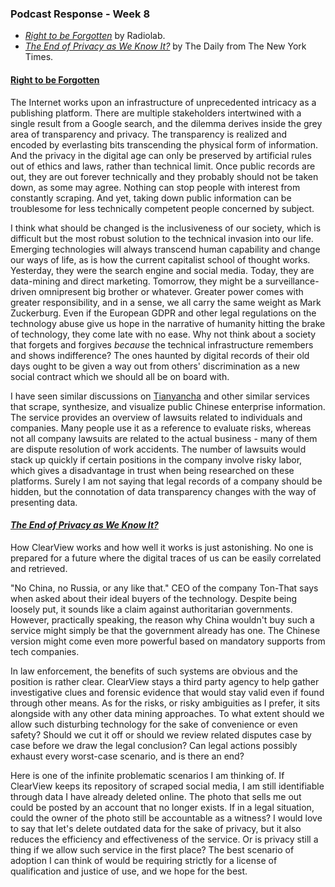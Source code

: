### Podcast Response - Week 8
- [*Right to be Forgotten*](https://www.wnycstudios.org/podcasts/radiolab/articles/radiolab-right-be-forgotten) by Radiolab.
- [*The End of Privacy as We Know It?*](https://www.nytimes.com/2020/02/10/podcasts/the-daily/facial-recognition-surveillance.html) by The Daily from The New York Times.

#### [Right to be Forgotten](https://www.wnycstudios.org/podcasts/radiolab/articles/radiolab-right-be-forgotten)
The Internet works upon an infrastructure of unprecedented intricacy as a publishing platform. There are multiple stakeholders intertwined with a single result from a Google search, and the dilemma derives inside the grey area of transparency and privacy. The transparency is realized and encoded by everlasting bits transcending the physical form of information. And the privacy in the digital age can only be preserved by artificial rules out of ethics and laws, rather than technical limit. Once public records are out, they are out forever technically and they probably should not be taken down, as some may agree. Nothing can stop people with interest from constantly scraping. And yet, taking down public information can be troublesome for less technically competent people concerned by subject.

I think what should be changed is the inclusiveness of our society, which is difficult but the most robust solution to the technical invasion into our life. Emerging technologies will always transcend human capability and change our ways of life, as is how the current capitalist school of thought works. Yesterday, they were the search engine and social media. Today, they are data-mining and direct marketing. Tomorrow, they might be a surveillance-driven omnipresent big brother or whatever. Greater power comes with greater responsibility, and in a sense, we all carry the same weight as Mark Zuckerburg. Even if the European GDPR and other legal regulations on the technology abuse give us hope in the narrative of humanity hitting the brake of technology, they come late with no ease. Why not think about a society that forgets and forgives *because* the technical infrastructure remembers and shows indifference? The ones haunted by digital records of their old days ought to be given a way out from others' discrimination as a new social contract which we should all be on board with.

I have seen similar discussions on [Tianyancha](https://www.tianyancha.com/) and other similar services that scrape, synthesize, and visualize public Chinese enterprise information. The service provides an overview of lawsuits related to individuals and companies. Many people use it as a reference to evaluate risks, whereas not all company lawsuits are related to the actual business - many of them are dispute resolution of work accidents. The number of lawsuits would stack up quickly if certain positions in the company involve risky labor, which gives a disadvantage in trust when being researched on these platforms. Surely I am not saying that legal records of a company should be hidden, but the connotation of data transparency changes with the way of presenting data.

#### [*The End of Privacy as We Know It?*](https://www.nytimes.com/2020/02/10/podcasts/the-daily/facial-recognition-surveillance.html)
How ClearView works and how well it works is just astonishing. No one is prepared for a future where the digital traces of us can be easily correlated and retrieved. 

"No China, no Russia, or any like that." CEO of the company Ton-That says when asked about their ideal buyers of the technology. Despite being loosely put, it sounds like a claim against authoritarian governments. However, practically speaking, the reason why China wouldn't buy such a service might simply be that the government already has one. The Chinese version might come even more powerful based on mandatory supports from tech companies.

In law enforcement, the benefits of such systems are obvious and the position is rather clear. ClearView stays a third party agency to help gather investigative clues and forensic evidence that would stay valid even if found through other means. As for the risks, or risky ambiguities as I prefer, it sits alongside with any other data mining approaches. To what extent should we allow such disturbing technology for the sake of convenience or even safety? Should we cut it off or should we review related disputes case by case before we draw the legal conclusion? Can legal actions possibly exhaust every worst-case scenario, and is there an end?

Here is one of the infinite problematic scenarios I am thinking of. If ClearView keeps its repository of scraped social media, I am still identifiable through data I have already deleted online. The photo that sells me out could be posted by an account that no longer exists. If in a legal situation, could the owner of the photo still be accountable as a witness? I would love to say that let's delete outdated data for the sake of privacy, but it also reduces the efficiency and effectiveness of the service. Or is privacy still a thing if we allow such service in the first place? The best scenario of adoption I can think of would be requiring strictly for a license of qualification and justice of use, and we hope for the best.